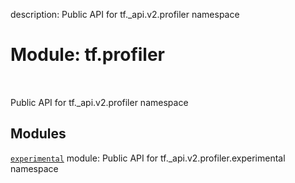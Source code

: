 description: Public API for tf._api.v2.profiler namespace

<div itemscope itemtype="http://developers.google.com/ReferenceObject">
<meta itemprop="name" content="tf.profiler" />
<meta itemprop="path" content="Stable" />
</div>

# Module: tf.profiler

<!-- Insert buttons and diff -->

<table class="tfo-notebook-buttons tfo-api nocontent" align="left">

</table>



Public API for tf._api.v2.profiler namespace



## Modules

[`experimental`](../tf/profiler/experimental.md) module: Public API for tf._api.v2.profiler.experimental namespace

